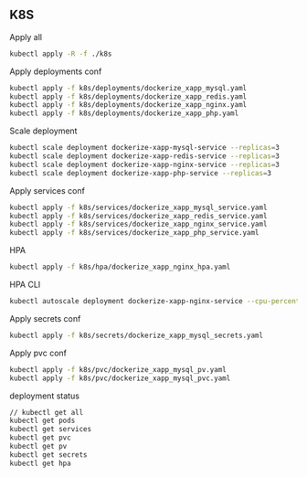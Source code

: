 ## K8S

Apply all
```sh
kubectl apply -R -f ./k8s
```

Apply deployments conf
```sh
kubectl apply -f k8s/deployments/dockerize_xapp_mysql.yaml
kubectl apply -f k8s/deployments/dockerize_xapp_redis.yaml
kubectl apply -f k8s/deployments/dockerize_xapp_nginx.yaml
kubectl apply -f k8s/deployments/dockerize_xapp_php.yaml
```

Scale deployment
```sh
kubectl scale deployment dockerize-xapp-mysql-service --replicas=3
kubectl scale deployment dockerize-xapp-redis-service --replicas=3
kubectl scale deployment dockerize-xapp-nginx-service --replicas=3
kubectl scale deployment dockerize-xapp-php-service --replicas=3
```

Apply services conf
```sh
kubectl apply -f k8s/services/dockerize_xapp_mysql_service.yaml
kubectl apply -f k8s/services/dockerize_xapp_redis_service.yaml
kubectl apply -f k8s/services/dockerize_xapp_nginx_service.yaml
kubectl apply -f k8s/services/dockerize_xapp_php_service.yaml
```

HPA
```sh
kubectl apply -f k8s/hpa/dockerize_xapp_nginx_hpa.yaml
```

HPA CLI
```sh
kubectl autoscale deployment dockerize-xapp-nginx-service --cpu-percent=50 --min=1 --max=10
```

Apply secrets conf
```sh
kubectl apply -f k8s/secrets/dockerize_xapp_mysql_secrets.yaml
```

Apply pvc conf
```sh
kubectl apply -f k8s/pvc/dockerize_xapp_mysql_pv.yaml
kubectl apply -f k8s/pvc/dockerize_xapp_mysql_pvc.yaml
```

deployment status
```sh
// kubectl get all
kubectl get pods
kubectl get services
kubectl get pvc
kubectl get pv
kubectl get secrets
kubectl get hpa
```
